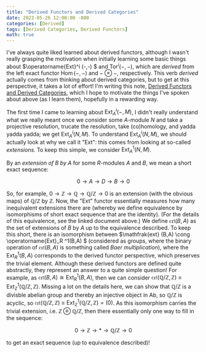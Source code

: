 ```yaml
---
title: "Derived Functors and Derived Categories"
date: 2023-05-26 12:00:00 -800
categories: [Derived]
tags: [Derived Categories, Derived Functors]
math: true
---
```

I've always quite liked learned about derived functors, although I wasn't really grasping the motivation when initially learning some basic things about $\operatorname{Ext}^i (-,-) $ and $\operatorname{Tor}^i (-,-)$, which are *derived* from the left exact functor $\operatorname{Hom} (-,-)$ and $-\otimes -$, respectively. This verb *derived* actually comes from thinking about derived categories, but to get at this perspective, it takes a lot of effort! I'm writing this note, <a href="https://notsatos.github.io/files/derived_fntrs_cats copy.pdf">Derived Functors and Derived Categories</a>, which I hope to motivate the things I've spoken about above (as I learn them), hopefully in a rewarding way.

The first time I came to learning about $\operatorname{Ext}^i _A (-, M)$, I didn't really understand what we really meant once we consider some $A$-module $N$ and take a projective resolution, trucate the resolution, take (co)homology, and yadda yadda yadda; we get $\operatorname{Ext}^i _A(N,M)$. To understand $\operatorname{Ext}^i _A(N, M)$, we should actually look at why we call it "Ext": this comes from looking at so-called  *extensions*. To keep this simple, we consider $\operatorname{Ext}^1 _A(N,M)$. 

By an *extension of $B$ by $A$* for some $R$-modules $A$ and $B$, we mean a short exact sequence:

$$ 0 \to A \to D \to B \to 0$$

So, for example, $0 \to \mathbb Z \to \mathbb Q \to \mathbb Q/\mathbb Z \to 0$ is an extension (with the obvious maps) of $\mathbb Q / \mathbb Z$ by $\mathbb Z$. Now, the "Ext" functor essentially measures how many inequivalent extensions there are (whereby we define equivalence by isomorphisms of short exact sequence that are the identity). (For the details of this equivalence, see the linked document above.) We define $\mathfrak{ext} (B,A)$ as the set of extensions of $B$ by $A$ up to the equivalence described. To keep this short, there is an isomorphism between $\mathfrak{ext} (B,A) \cong \operatorname{Ext}_R ^1(B,A) $ (considered as groups, where the binary operation of $\mathfrak{ext} (B,A)$ is something called *Baer multiplication*), where the $\operatorname{Ext}_R^1 (B,A)$ corresponds to the derived functor perspective, which preserves the trivial element. Although these derived functors are defined quite abstractly, they represent an answer to a quite simple question! For example, as $\mathfrak{ext} (B,A) \cong \operatorname{Ext} _R ^1(B,A)$, then we can consider $\mathfrak{ext} (\mathbb Q / \mathbb Z,\mathbb Z) \cong \operatorname{Ext} _{\mathbb{Z}}^1(\mathbb Q / \mathbb Z,\mathbb Z)$. Missing a lot on the details here, we can show that $\mathbb Q / \mathbb Z$ is a divisble abelian group and thereby an injective object in $\mathsf{Ab}$, so $\mathbb Q / \mathbb Z$ is acyclic, so  $\mathfrak{ext} (\mathbb Q / \mathbb Z,\mathbb Z) \cong \operatorname{Ext} _{\mathbb{Z}} ^1(\mathbb Q / \mathbb Z,\mathbb Z) = (0)$. As this isomorphism carries the trivial extension, i.e. $\mathbb Z \oplus \mathbb Q / \mathbb Z$, then there essentially only one way to fill in the sequence:

$$ 0 \to \mathbb Z  \to \ast \to \mathbb Q / \mathbb Z \to 0$$ 

to get an exact sequence (up to equivalence described)!

